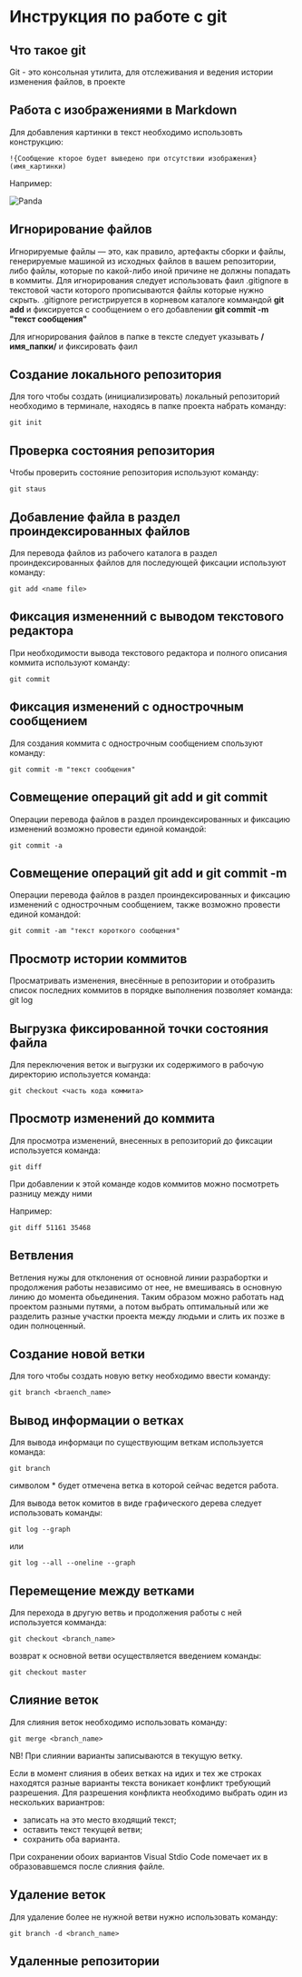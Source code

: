 # **Инструкция по работе с git**

## Что такое git

Git - это консольная утилита, для отслеживания и ведения истории изменения файлов, в проекте

## Работа с изображениями в Markdown

Для добавления картинки в текст необходимо использовть конструкцию:

    !{Сообщение кторое будет выведено при отсутствии изображения}(имя_картинки)

Например:

![Panda](images/Panda.jpg)

## Игнорирование файлов

Игнорируемые файлы — это, как правило, артефакты сборки и файлы, генерируемые машиной из исходных файлов в вашем репозитории, либо файлы, которые по какой-либо иной причине не должны попадать в коммиты.
Для игнорирования следует использовать фаил .gitignore в текстовой части которого прописываются файлы которые нужно скрыть.
.gitignore регистрируется в корневом каталоге коммандой **git add** и фиксируется с сообщением о его добавлении **git commit -m "текст сообщения"**

Для игнорирования файлов в папке в тексте следует указывать **/имя_папки/** и фиксировать фаил

## Создание локального репозитория

Для того чтобы создать (инициализировать) локальный репозиторий необходимо в терминале, находясь в папке проекта набрать команду:

    git init

## Проверка состояния репозитория

Чтобы проверить состояние репозитория используют команду:

    git staus

## Добавление файла в раздел проиндексированных файлов

Для перевода файлов из рабочего каталога в раздел проиндексированных файлов для последующей фиксации используют команду:

    git add <name file>

## Фиксация измененний с выводом текстового редактора

При необходимости вывода текстового редактора и полного описания коммита используют команду:

    git commit

## Фиксация изменений с однострочным сообщением

Для создания коммита с однострочным сообщением спользуют команду:

    git commit -m "текст сообщения"

## Совмещение операций git add и git commit

Операции перевода файлов в раздел проиндексированных и фиксацию изменений возможно провести единой командой:

    git commit -a 

## Совмещение операций git add и git commit -m

Операции перевода файлов в раздел проиндексированных и фиксацию изменений с однострочным сообщением, также возможно провести единой командой:

    git commit -am "текст короткого сообщения"

## Просмотр истории коммитов

Просматривать изменения, внесённые в репозитории и отобразить список последних коммитов в порядке выполнения позволяет команда:
    git log

## Выгрузка фиксированной точки состояния файла

Для переключения веток и выгрузки их содержимого в рабочую директорию используется команда:
   
    git checkout <часть кода коммита>

## Просмотр изменений до коммита

Для просмотра изменений, внесенных в репозиторий до фиксации используется команда:

    git diff

При добавлении к этой команде кодов коммитов можно посмотреть разницу между ними 

Например:

    git diff 51161 35468

## Ветвления

Ветления нужы для отклонения от основной линии разрабортки и продолжения работы независимо от нее, не вмешиваясь в основную линию до момента обьединения. Таким образом можно работать над проектом разными путями, а потом выбрать оптимальный или же разделить разные участки проекта между людьми и слить их позже в один полноценный.

## Создание новой ветки

Для того чтобы создать новую ветку необходимо ввести команду:

    git branch <braench_name>

## Вывод информации о ветках

Для вывода информаци по существующим веткам используется команда:

    git branch

символом * будет отмечена ветка в которой сейчас ведется работа.

Для вывода веток комитов в виде графического дерева следует использовать команды:

    git log --graph

или

    git log --all --oneline --graph

## Перемещение между ветками

Для перехода в другую ветвь и продолжения работы с ней используется комманда:

    git checkout <branch_name>

возврат к основной ветви осуществляется введением команды:

    git checkout master


## Слияние веток

Для слияния веток необходимо использовать команду:

    git merge <branch_name>

NB! При слиянии варианты записываются в текущую ветку.

Если в момент слияния в обеих ветках на идих и тех же строках находятся разные варианты текста воникает конфликт требующий разрешения.
Для разрешения конфликта необходимо выбрать один из нескольких вариантров:

* записать на это место входящий текст;
* оставить текст текущей ветви;
* сохранить оба варианта.

При сохранении обоих вариантов Visual Stdio Code помечает их в образовавшемся после слияния файле.

## Удаление веток

Для удаление более не нужной ветви нужно использовать команду:

    git branch -d <branch_name>

## Удаленные репозитории

